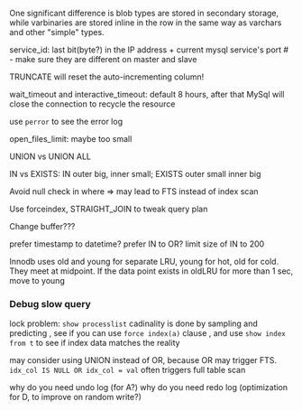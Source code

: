 One significant difference is blob types are stored in secondary storage, while varbinaries are stored inline in the row in the same way as varchars and other "simple" types.

service_id: last bit(byte?) in the IP address + current mysql service's port # - make sure they are different on master and slave

TRUNCATE will reset the auto-incrementing column!

wait_timeout and interactive_timeout: default 8 hours, after that MySql will close the connection to recycle the resource

use `perror` to see the error log

open_files_limit: maybe too small

UNION vs UNION ALL

IN vs EXISTS: IN outer big, inner small; EXISTS outer small inner big

Avoid null check in where => may lead to FTS instead of index scan 

Use forceindex, STRAIGHT_JOIN to tweak query plan

Change buffer???

prefer timestamp to datetime?
prefer IN to OR? limit size of IN to 200

Innodb uses old and young for separate LRU, young for hot, old for cold. They meet at midpoint. If the data point exists in oldLRU for more than 1 sec, move to young

### Debug slow query
lock problem: `show processlist`
cadinality is done by sampling and predicting , see if  you can use `force index(a)` clause , and use `show index from t` to see if index data matches the reality

may consider using UNION instead of OR, because OR may trigger FTS. `idx_col IS NULL OR idx_col = val` often triggers full table scan

why do you need undo log (for A?)
why do you need redo log (optimization for D, to improve on random write?)
